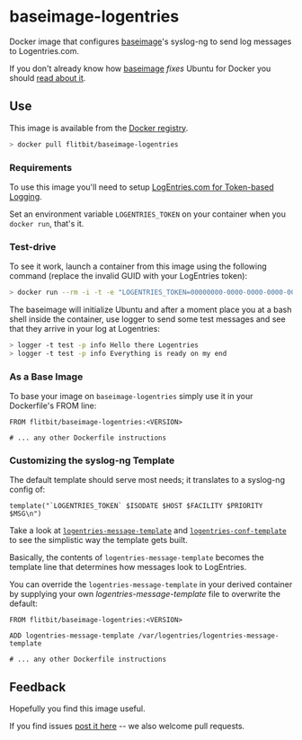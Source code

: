 # baseimage-logentries

Docker image that configures [baseimage](https://github.com/phusion/baseimage-docker)'s syslog-ng to send log messages to Logentries.com.

If you don't already know how [baseimage](https://github.com/phusion/baseimage-docker) _fixes_ Ubuntu for Docker you should [read about it](http://phusion.github.io/baseimage-docker/).

## Use

This image is available from the [Docker registry](https://registry.hub.docker.com/u/flitbit/baseimage-logentries/).

```bash
> docker pull flitbit/baseimage-logentries
```

### Requirements

To use this image you'll need to setup [LogEntries.com for Token-based Logging](https://logentries.com/doc/syslog-ng/).

Set an environment variable `LOGENTRIES_TOKEN` on your container when you `docker run`, that's it.

### Test-drive

To see it work, launch a container from this image using the following command (replace the invalid GUID with your LogEntries token):

```bash
> docker run --rm -i -t -e "LOGENTRIES_TOKEN=00000000-0000-0000-0000-000000000000" flitbit/baseimage-logentries /sbin/my_init -- /bin/bash
```

The baseimage will initialize Ubuntu and after a moment place you at a bash shell inside the container, use logger to send some test messages and see that they arrive in your log at Logentries:

```bash
> logger -t test -p info Hello there Logentries
> logger -t test -p info Everything is ready on my end
```

### As a Base Image

To base your image on `baseimage-logentries` simply use it in your Dockerfile's FROM line:

```
FROM flitbit/baseimage-logentries:<VERSION>

# ... any other Dockerfile instructions
```

### Customizing the syslog-ng Template

The default template should serve most needs; it translates to a syslog-ng config of:

```
template("`LOGENTRIES_TOKEN` $ISODATE $HOST $FACILITY $PRIORITY $MSG\n")
```

Take a look at [`logentries-message-template`](https://github.com/flitbit/baseimage-logentries/blob/master/logentries-message-template) and [`logentries-conf-template`](https://github.com/flitbit/baseimage-logentries/blob/master/logentries-conf-template) to see the simplistic way the template gets built.

Basically, the contents of `logentries-message-template` becomes the template line that determines how messages look to LogEntries.

You can override the `logentries-message-template` in your derived container by supplying your own _logentries-message-template_ file to overwrite the default:

```
FROM flitbit/baseimage-logentries:<VERSION>

ADD logentries-message-template /var/logentries/logentries-message-template

# ... any other Dockerfile instructions
```

## Feedback

Hopefully you find this image useful.

If you find issues [post it here](https://github.com/flitbit/baseimage-logentries/issues)  -- we also welcome pull requests.
